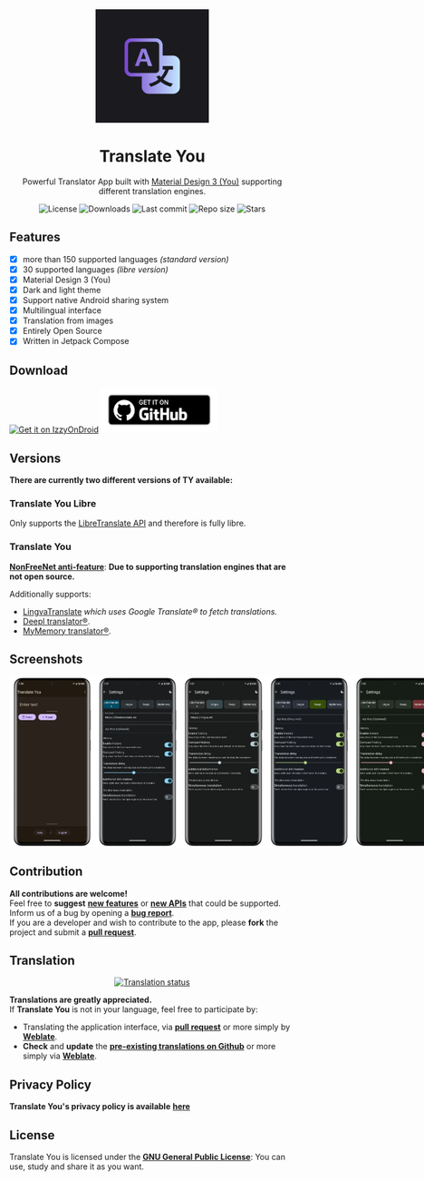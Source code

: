 <!-- ---------- Header ---------- -->
<div align="center">
  <img width="200" height="200"src="fastlane/metadata/android/en-US/images/icon.png">
  <h1>Translate You</h1>
<p>Powerful Translator App built with <a href="https://m3.material.io/">Material Design 3 (You)</a> supporting different translation engines.</p>

<!-- ---------- Badges ---------- -->
  <div align="center">
    <img alt="License" src="https://img.shields.io/github/license/Bnyro/TranslateYou?color=c3e7ff&style=flat-square">
    <img alt="Downloads" src="https://img.shields.io/github/downloads/Bnyro/TranslateYou/total.svg?color=c3e7ff&style=flat-square">
    <img alt="Last commit" src="https://img.shields.io/github/last-commit/Bnyro/TranslateYou?color=c3e7ff&style=flat-square">
    <img alt="Repo size" src="https://img.shields.io/github/repo-size/Bnyro/TranslateYou?color=c3e7ff&style=flat-square">
    <img alt="Stars" src="https://img.shields.io/github/stars/Bnyro/TranslateYou?color=c3e7ff&style=flat-square">
    <br>
</div>
</div>

<!-- ---------- Description ---------- -->
## Features

- [x] more than 150 supported languages _(standard version)_
- [x] 30 supported languages _(libre version)_
- [x] Material Design 3 (You)
- [x] Dark and light theme
- [X] Support native Android sharing system
- [X] Multilingual interface
- [X] Translation from images
- [x] Entirely Open Source
- [X] Written in Jetpack Compose 

<!-- ---------- Download ---------- -->
## Download

[<img src="https://gitlab.com/IzzyOnDroid/repo/-/raw/master/assets/IzzyOnDroid.png" alt="Get it on IzzyOnDroid" height="80">](https://apt.izzysoft.de/fdroid/index/apk/com.bnyro.translate)
[<img src="ghbadge.png" alt="Get it on GitHub" height="80">](https://github.com/bnyro/translateyou/releases)

<!-- ---------- App Versions ---------- -->
## Versions
**There are currently two different versions of TY available:**

### Translate You Libre
Only supports the <a href="https://github.com/LibreTranslate/LibreTranslate">LibreTranslate API</a> and therefore is fully libre.

### Translate You
[**NonFreeNet anti-feature**](https://f-droid.org/docs/Anti-Features/#NonFreeNet): **Due to supporting translation engines that are not open source.**

Additionally supports:
* <a href="https://github.com/thedaviddelta/lingva-translate">LingvaTranslate</a> _which uses Google Translate® to fetch translations._
* <a href="https://www.deepl.com/translator">Deepl translator®</a>.
* <a href="https://mymemory.translated.net/">MyMemory translator®</a>.

<!-- ---------- Screenshots [Plus version] ---------- -->
## Screenshots

<div style="display: flex;">
  <img src="app/standard/fastlane/metadata/android/en-US/images/phoneScreenshots/1-dialog.png" width=30%>
  <img src="app/standard/fastlane/metadata/android/en-US/images/phoneScreenshots/2-option.png" width=30%>
  <img src="app/standard/fastlane/metadata/android/en-US/images/phoneScreenshots/3-option.png" width=30%>
  <img src="app/standard/fastlane/metadata/android/en-US/images/phoneScreenshots/4-option.png" width=30%>
  <img src="app/standard/fastlane/metadata/android/en-US/images/phoneScreenshots/5-option.png" width=30%>
  <img src="app/standard/fastlane/metadata/android/en-US/images/phoneScreenshots/6-about.png" width=30%>
</div>

<!-- ---------- Contribution ---------- -->
## Contribution

**All contributions are welcome!** \
Feel free to **suggest** [**new features**](https://github.com/Bnyro/TranslateYou/issues/new?assignees=&labels=enhancement&template=feature-request.yml) or [**new APIs**](https://github.com/Bnyro/TranslateYou/issues/new?assignees=&labels=enhancement&template=feature-request.yml) that could be supported. \
Inform us of a bug by opening a [**bug report**](https://github.com/Bnyro/TranslateYou/issues/new?assignees=&labels=enhancement&template=bug-report.yml). \
If you are a developer and wish to contribute to the app, please **fork** the project and submit a [**pull request**](https://help.github.com/articles/about-pull-requests/).

## Translation
  <div align="center">

<a href="https://hosted.weblate.org/projects/you-apps/translate-you/">
<img src="https://hosted.weblate.org/widgets/you-apps/-/287x66-grey.png" alt="Translation status" />
</a>
</div>

**Translations are greatly appreciated.** \
If **Translate You** is not in your language, feel free to participate by:
* Translating the application interface, via [**pull request**](https://help.github.com/articles/about-pull-requests/) or more simply by [**Weblate**](https://hosted.weblate.org/projects/you-apps/translate-you/).
* **Check** and **update** the [**pre-existing translations on Github**](https://github.com/Bnyro/TranslateYou/tree/master/app/src/main/res) or more simply via [**Weblate**](https://hosted.weblate.org/projects/you-apps/translate-you/).

<!-- ---------- Privacy Policy and License ---------- -->
## Privacy Policy

**Translate You's privacy policy is available** [**here**](https://github.com/Bnyro/TranslateYou/blob/master/PRIVACY%20POLICY.md)

## License

Translate You is licensed under the [**GNU General Public License**](https://www.gnu.org/licenses/gpl.html): You can use, study and share it as you want.
